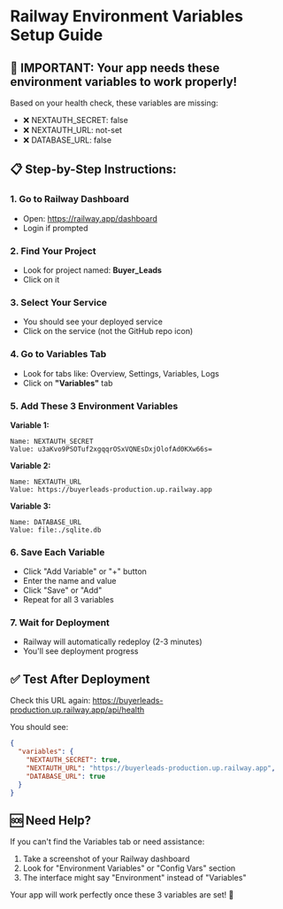 # Railway Environment Variables Setup Guide

## 🚨 IMPORTANT: Your app needs these environment variables to work properly!

Based on your health check, these variables are missing:
- ❌ NEXTAUTH_SECRET: false
- ❌ NEXTAUTH_URL: not-set  
- ❌ DATABASE_URL: false

## 📋 Step-by-Step Instructions:

### 1. Go to Railway Dashboard
- Open: https://railway.app/dashboard
- Login if prompted

### 2. Find Your Project
- Look for project named: **Buyer_Leads**
- Click on it

### 3. Select Your Service
- You should see your deployed service
- Click on the service (not the GitHub repo icon)

### 4. Go to Variables Tab
- Look for tabs like: Overview, Settings, Variables, Logs
- Click on **"Variables"** tab

### 5. Add These 3 Environment Variables

**Variable 1:**
```
Name: NEXTAUTH_SECRET
Value: u3aKvo9PSOTuf2xgqqrOSxVQNEsDxjOlofAd0KXw66s=
```

**Variable 2:**
```
Name: NEXTAUTH_URL  
Value: https://buyerleads-production.up.railway.app
```

**Variable 3:**
```
Name: DATABASE_URL
Value: file:./sqlite.db
```

### 6. Save Each Variable
- Click "Add Variable" or "+" button
- Enter the name and value
- Click "Save" or "Add"
- Repeat for all 3 variables

### 7. Wait for Deployment
- Railway will automatically redeploy (2-3 minutes)
- You'll see deployment progress

## ✅ Test After Deployment

Check this URL again: https://buyerleads-production.up.railway.app/api/health

You should see:
```json
{
  "variables": {
    "NEXTAUTH_SECRET": true,
    "NEXTAUTH_URL": "https://buyerleads-production.up.railway.app", 
    "DATABASE_URL": true
  }
}
```

## 🆘 Need Help?

If you can't find the Variables tab or need assistance:
1. Take a screenshot of your Railway dashboard
2. Look for "Environment Variables" or "Config Vars" section
3. The interface might say "Environment" instead of "Variables"

Your app will work perfectly once these 3 variables are set! 🚀